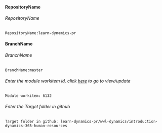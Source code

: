 #### RepositoryName 
###### RepositoryName
```
RepositoryName:learn-dynamics-pr
```

#### BranchName 
###### BranchName
```
BranchName:master
```

###### Enter the module workitem id, click [here](https://microsoftdigitallearning.visualstudio.com/Courseware/_workitems/edit/6132) to go to view/update
```
Module workitem: 6132
```

###### Enter the Target folder in github
```
Target folder in github: learn-dynamics-pr/wwl-dynamics/introduction-dynamics-365-human-resources
```